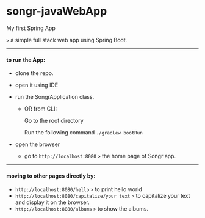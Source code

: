 # songr-javaWebApp

My first Spring App

`>` a simple full stack web app using Spring Boot.

___________________

#### to run the App:

* clone the repo.
* open it using IDE
* run the SongrApplication class.
  * OR from CLI:
  
    Go to the root directory
  
    Run the following command `./gradlew bootRun`


* open the browser
  * go to `http://localhost:8080` `>` the home page of Songr app.

------

#### moving to other pages directly by:

* `http://localhost:8080/hello` `>` to print hello world
* `http://localhost:8080/capitalize/your text` `>` to capitalize your text and display it on the browser.
* `http://localhost:8080/albums` `>` to show the albums.

